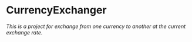 # **CurrencyExchanger**

*This is a project for exchange from one currency to another at the current exchange rate.*
